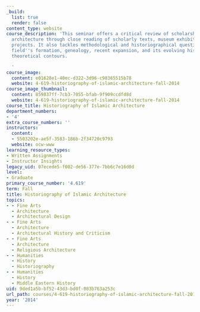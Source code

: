 ```yaml
---
_build:
  list: true
  render: false
content_type: website
course_description: 'This seminar offers a critical review of scholarship on Islamic
  architecture through close reading of scholarly texts, museum exhibitions, and architectural
  projects. It also tackles methodological and historiographical questions about the
  field''s formation, genealogy, recent expansion, and its evolving historical and
  theoretical contours.

  '
course_image:
  content: e01628e1-40ec-d322-3d96-c98365515b78
  website: 4-619-historiography-of-islamic-architecture-fall-2014
course_image_thumbnail:
  content: 859837ff-7cb3-7055-bfab-9f909ccdfd8d
  website: 4-619-historiography-of-islamic-architecture-fall-2014
course_title: Historiography of Islamic Architecture
department_numbers:
- '4'
extra_course_numbers: ''
instructors:
  content:
  - 5503202e-ae5f-3583-186b-2f34720c9793
  website: ocw-www
learning_resource_types:
- Written Assignments
- Instructor Insights
legacy_uid: 07ecede5-f002-de56-377e-7bb6c7e16d0d
level:
- Graduate
primary_course_number: '4.619'
term: Fall
title: Historiography of Islamic Architecture
topics:
- - Fine Arts
  - Architecture
  - Architectural Design
- - Fine Arts
  - Architecture
  - Architectural History and Criticism
- - Fine Arts
  - Architecture
  - Religious Architecture
- - Humanities
  - History
  - Historiography
- - Humanities
  - History
  - Middle Eastern History
uid: 9ded1a5b-bf52-43d3-bd0f-083b763a253c
url_path: courses/4-619-historiography-of-islamic-architecture-fall-2014
year: '2014'
---
```

